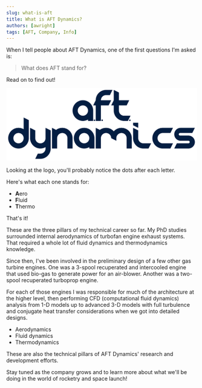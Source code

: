 ```yaml
---
slug: what-is-aft
title: What is AFT Dynamics?
authors: [awright]
tags: [AFT, Company, Info]
---
```


When I tell people about AFT Dynamics, one of the first questions I'm asked is:

> What does AFT stand for?

Read on to find out!

<!-- truncate -->

![AFT Dynamics Logo](../static/img/logo-stacked.svg)

Looking at the logo, you'll probably notice the dots after each letter.

Here's what each one stands for: 

- **A**ero
- **F**luid
- **T**hermo

That's it!

These are the three pillars of my technical career so far. My PhD studies surrounded internal aerodynamics of turbofan engine exhaust systems. That required a whole lot of fluid dynamics and thermodynamics knowledge.

Since then, I've been involved in the preliminary design of a few other gas turbine engines. One was a 3-spool recuperated and intercooled engine that used bio-gas to generate power for an air-blower. Another was a two-spool recuperated turboprop engine. 

For each of those engines I was responsible for much of the architecture at the higher level, then performing CFD (computational fluid dynamics) analysis from 1-D models up to advanced 3-D models with full turbulence and conjugate heat transfer considerations when we got into detailed designs.

- Aerodynamics
- Fluid dynamics
- Thermodynamics

These are also the technical pillars of AFT Dynamics' research and development efforts.

Stay tuned as the company grows and to learn more about what we'll be doing in the world of rocketry and space launch!